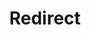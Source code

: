 ﻿---
layout: src/layouts/Redirect.astro
title: Redirect
redirect: /docs/octopus-rest-api/cli/octopus-deployment-target-cloud-region-create
pubDate:  2023-01-01
navSearch: false
navSitemap: false
navMenu: false
---
